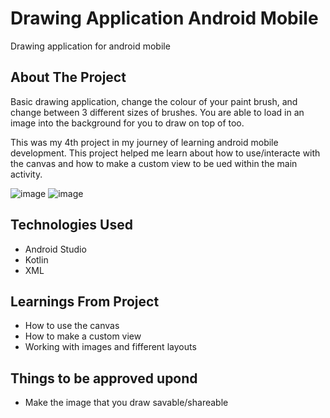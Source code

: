 # Drawing Application Android Mobile
 Drawing application for android mobile

## About The Project
Basic drawing application, change the colour of your paint brush, and change between 3 different sizes of brushes. You are able to load in an image into the background for you to draw on top of too.

This was my 4th project in my journey of learning android mobile development. This project helped me learn about how to use/interacte with the canvas and how to make a custom view to be ued within the main activity.

![image](https://user-images.githubusercontent.com/48148988/185724011-547db105-58a9-44b9-b75c-4e2e768793fb.png)
![image](https://user-images.githubusercontent.com/48148988/185724042-b6dfb45c-30d4-40be-a197-5285dc71d709.png)

## Technologies Used
 - Android Studio
 - Kotlin
 - XML

## Learnings From Project
 - How to use the canvas
 - How to make a custom view
 - Working with images and fifferent layouts

## Things to be approved upond
 - Make the image that you draw savable/shareable
